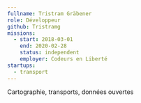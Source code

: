 ```yaml
---
fullname: Tristram Gräbener
role: Développeur
github: Tristramg
missions:
  - start: 2018-03-01
    end: 2020-02-28
    status: independent
    employer: Codeurs en Liberté
startups:
  - transport
---
```


Cartographie, transports, données ouvertes
